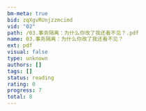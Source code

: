 ```yaml
---
bm-meta: true
bid: zqXgvRUnjzzmcimd
vid: "02"
path: /03.事务隔离：为什么你改了我还看不见？.pdf
name: 03.事务隔离：为什么你改了我还看不见？
ext: pdf
visual: false
type: unknown
authors: []
tags: []
status: reading
rating: 0
progress: 7
total: 8
---
```

